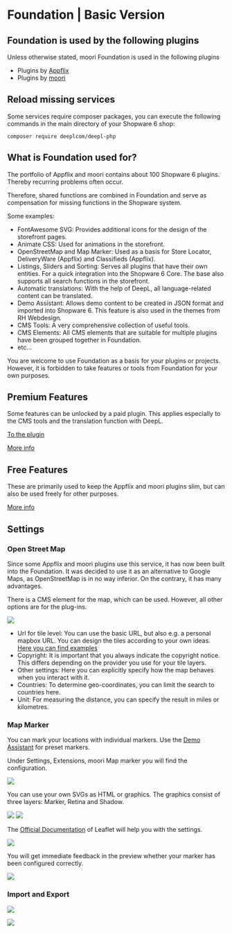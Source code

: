 # Foundation | Basic Version

## Foundation is used by the following plugins

Unless otherwise stated, moori Foundation is used in the following plugins

- Plugins by [Appflix](https://store.shopware.com/appflix-ug.html)
- Plugins by [moori](https://store.shopware.com/moori.html)

## Reload missing services

Some services require composer packages, you can execute the following commands in the main directory of your Shopware 6 shop:

```text
composer require deeplcom/deepl-php
```

## What is Foundation used for?

The portfolio of Appflix and moori contains about 100 Shopware 6 plugins. Thereby recurring problems often occur.

Therefore, shared functions are combined in Foundation and serve as compensation for missing functions in the Shopware system.

Some examples:

- FontAwesome SVG: Provides additional icons for the design of the storefront pages.
- Animate CSS: Used for animations in the storefront.
- OpenStreetMap and Map Marker: Used as a basis for Store Locator, DeliveryWare (Appflix) and Classifieds (Appflix).
- Listings, Sliders and Sorting: Serves all plugins that have their own entities. For a quick integration into the Shopware 6 Core. The base also supports all search functions in the storefront.
- Automatic translations: With the help of DeepL, all language-related content can be translated.
- Demo Assistant: Allows demo content to be created in JSON format and imported into Shopware 6. This feature is also used in the themes from RH Webdesign.
- CMS Tools: A very comprehensive collection of useful tools.
- CMS Elements: All CMS elements that are suitable for multiple plugins have been grouped together in Foundation.
- etc...

You are welcome to use Foundation as a basis for your plugins or projects. However, it is forbidden to take features or tools from Foundation for your own purposes.

## Premium Features

Some features can be unlocked by a paid plugin. This applies especially to the CMS tools and the translation function with DeepL.

[To the plugin](https://store.shopware.com/moorl87443379024/features-add-on-foundation.html)

[More info](features-premium.md)

## Free Features

These are primarily used to keep the Appflix and moori plugins slim, but can also be used freely for other purposes.

[More info](features-free.md)

## Settings

### Open Street Map

Since some Appflix and moori plugins use this service, it has now been built into the Foundation. It was decided to use it as an alternative to Google Maps, as OpenStreetMap is in no way inferior. On the contrary, it has many advantages.

There is a CMS element for the map, which can be used. However, all other options are for the plug-ins.

![](images/foundation-open-street-map-01.jpg)

- Url for tile level: You can use the basic URL, but also e.g. a personal mapbox URL. You can design the tiles according to your own ideas. [Here you can find examples](https://leaflet-extras.github.io/leaflet-providers/preview/)
- Copyright: It is important that you always indicate the copyright notice. This differs depending on the provider you use for your tile layers.
- Other settings: Here you can explicitly specify how the map behaves when you interact with it.
- Countries: To determine geo-coordinates, you can limit the search to countries here.
- Unit: For measuring the distance, you can specify the result in miles or kilometres.

### Map Marker

You can mark your locations with individual markers. Use the [Demo Assistant](demo-assistant.md) for preset markers.

Under Settings, Extensions, moori Map marker you will find the configuration.

![](images/foundation-map-marker-01.jpg)

You can use your own SVGs as HTML or graphics. The graphics consist of three layers: Marker, Retina and Shadow.

![](images/foundation-map-marker-02.jpg)
![](images/foundation-map-marker-03.jpg)

The [Official Documentation](https://leafletjs.com/examples/custom-icons/) of Leaflet will help you with the settings.

![](images/foundation-map-marker-04.jpg)

You will get immediate feedback in the preview whether your marker has been configured correctly.

![](images/foundation-map-marker-05.jpg)

### Import and Export

![](images/foundation-import-export-01.jpg)

![](images/foundation-import-export-02.jpg)
